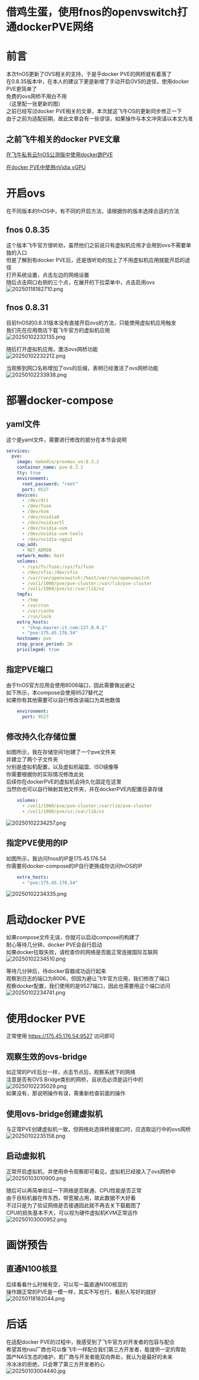 # 借鸡生蛋，使用fnos的openvswitch打通dockerPVE网络

# 前言
本次fnOS更新了OVS相关的支持，于是乎docker PVE的网桥就有着落了  
在0.8.35版本中，在本人的建议下更是新增了手动开启OVS的途径，使用docker PVE更简单了  
免费的ovs网桥不用白不用  
（这里配一张更新的图）  
之前已经写过docker PVE相关的文章，本次就这飞牛OS的更新同步修正一下  
由于之前为适配前期，故此文章会有一些谬误，如果操作与本文冲突请以本文为准
## 之前飞牛相关的docker PVE文章
[在飞牛私有云fnOS公测版中使用docker跑PVE](2024/09/201200_run_docker_pve_in_fnos/index.md)

[在docker PVE中使用nVidia vGPU](2024/10/102050_run_vgpu_with_docker_pve_in_fnos/index.md)

# 开启ovs
在不同版本的fnOS中，有不同的开启方法，请根据你的版本选择合适的方法
## fnos 0.8.35
这个版本飞牛官方很听劝，虽然他们之前说只有虚拟机应用才会用到ovs不需要单独的入口  
但是了解到有docker PVE后，还是很听劝的加上了不用虚拟机应用就能开启的途径  
打开系统设置，点击左边的网络设置  
随后点击网口右侧的三个点，在展开的下拉菜单中，点击启用ovs  
![20250118182710.png](img/20250118182710.png)
## fnos 0.8.31
目前fnOS的0.8.31版本没有直接开启ovs的方法，只能使用虚拟机应用触发  
我们先在应用商店下载飞牛官方的虚拟机应用  
![20250102232135.png](img/20250102232135.png)

随后打开虚拟机应用，激活ovs网桥功能  
![20250102232212.png](img/20250102232212.png)

当观察到网口名称增加了ovs的后缀，表明已经激活了ovs网桥功能  
![20250102233938.png](img/20250102233938.png)

# 部署docker-compose
## yaml文件
这个是yaml文件，需要进行修改的部分在本节会说明
```yaml
services:
  pve:
    image: makedie/proxmox_ve:8.3.2
    container_name: pve-8.3.2
    tty: true
    environment:
      root_password: "root"
      port: 9527
    devices:
      - /dev/dri
      - /dev/fuse
      - /dev/kvm
      - /dev/nvidia0
      - /dev/nvidiactl
      - /dev/nvidia-uvm
      - /dev/nvidia-uvm-tools
      - /dev/nvidia-vgpu1
    cap_add:
      - NET_ADMIN
    network_mode: host
    volumes:
      - /sys/fs/fuse:/sys/fs/fuse
      - /dev/vfio:/dev/vfio
      - /var/run/openvswitch:/host/var/run/openvswitch
      - /vol1/1000/pve/pve-cluster:/var/lib/pve-cluster
      - /vol1/1000/pve/vz:/var/lib/vz
    tmpfs:
      - /tmp
      - /var/run
      - /var/cache
      - /run/lock
    extra_hosts:
      - "shop.maurer-it.com:127.0.0.1"
      - "pve:175.45.176.54"
    hostname: pve
    stop_grace_period: 2m
    privileged: true
```
## 指定PVE端口
由于fnOS官方应用会使用8006端口，因此需要做出避让  
如下所示，本compose会使用9527替代之  
如果你有其他需要可以自行修改该端口为其他数值  
```yaml
    environment:
      port: 9527
```
## 修改持久化存储位置
如图所示，我在存储空间1创建了一个pve文件夹  
并建立了两个子文件夹  
分别是虚拟机配置，以及虚拟机磁盘、ISO镜像等   
你需要根据你的实际情况修改此处  
后续你在dockerPVE的虚拟机会持久化固定在这里  
当然你也可以自行映射其他文件夹，并在dockerPVE内配置目录存储  
```yaml
    volumes:
      - /vol1/1000/pve/pve-cluster:/var/lib/pve-cluster
      - /vol1/1000/pve/vz:/var/lib/vz
```
![20250102234257.png](img/20250102234257.png)  
## 指定PVE使用的IP
如图所示，我访问fnos的IP是175.45.176.54  
你需要将docker-compose的IP自行更换成你访问fnOS的IP  
```yaml
    extra_hosts:
      - "pve:175.45.176.54"
```
![20250102234335.png](img/20250102234335.png)

# 启动docker PVE
如果compose文件无误，你就可以启动compose的构建了  
耐心等待几分钟，docker PVE会自行启动  
如果docker拉取失败，请检查你的网络是否能正常连接国际互联网  
![20250102234510.png](img/20250102234510.png)

等待几分钟后，待docker容器成功运行起来  
观察到日志的端口为8006，但因为避让飞牛官方应用，我们修改了端口  
观察docker配置，我们使用的是9527端口，因此也需要用这个端口访问  
![20250102234741.png](img/20250102234741.png)

# 使用docker PVE
正常使用 https://175.45.176.54:9527 访问即可
## 观察生效的ovs-bridge
如正常的PVE后台一样，点击节点后，观察系统下的网络  
注意是否有OVS Bridge类别的网桥，且状态必须是运行中的  
![20250102235029.png](img/20250102235029.png)  
如果没有，那说明操作有误，需重新检查前面的操作
## 使用ovs-bridge创建虚拟机
与正常PVE创建虚拟机一致，但网络处选择桥接接口时，应选取运行中的ovs网桥  
![20250102235158.png](img/20250102235158.png)
## 启动虚拟机
正常开启虚拟机，并使用命令观察即可看见，虚拟机已经接入了ovs网桥中  
![20250103010900.png](img/20250103010900.png)  

随后可以再简单验证一下网络是否联通、CPU性能是否正常  
由于目标机器在传东西，带宽被占用，故此数据不大好看  
不过只是为了验证网络是否接通因此就不再去关下载截图了  
CPU的损失基本不大，可以视为硬件虚拟机KVM正常运作  
![20250103000952.png](img/20250103000952.png)

# 画饼预告
## 直通N100核显
后续看看什么时候有空，可以写一篇直通N100核显的  
操作跟正常的PVE是一模一样，其实不写也行，看别人写好的就好  
![20250118182044.png](img/20250118182044.png)

# 后话
在适配docker PVE的过程中，我感受到了飞牛官方对开发者的包容与配合  
希望其他nas厂商也可以像飞牛一样配合我们第三方开发者，能提供一定的帮助  
国产NAS生态的维护，若厂商与开发者能双向奔赴，我认为是最好的未来  
冷冰冰的拒绝，只会寒了第三方开发者的心  
![20250103004440.jpg](img/20250103004440.jpg)